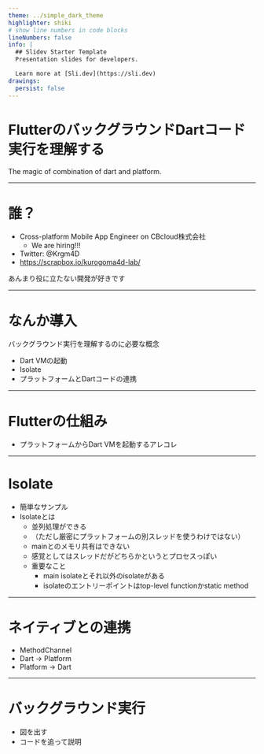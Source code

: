 ```yaml
---
theme: ../simple_dark_theme
highlighter: shiki
# show line numbers in code blocks
lineNumbers: false
info: |
  ## Slidev Starter Template
  Presentation slides for developers.

  Learn more at [Sli.dev](https://sli.dev)
drawings:
  persist: false
---
```


# FlutterのバックグラウンドDartコード実行を理解する

The magic of combination of dart and platform.

---

# 誰？

<AvaterRow />

- <span class="text-green-300">Cross-platform Mobile App Engineer</span> on CBcloud株式会社
  - We are hiring!!!
- Twitter: @Krgm4D
- https://scrapbox.io/kurogoma4d-lab/

<Gap :size="80" />

あんまり役に立たない開発が好きです

---

# なんか導入

バックグラウンド実行を理解するのに必要な概念
- Dart VMの起動
- Isolate
- プラットフォームとDartコードの連携

---

# Flutterの仕組み

- プラットフォームからDart VMを起動するアレコレ

---

# Isolate

- 簡単なサンプル
- Isolateとは
  - 並列処理ができる
  - （ただし厳密にプラットフォームの別スレッドを使うわけではない）
  - mainとのメモリ共有はできない
  - 感覚としてはスレッドだがどちらかというとプロセスっぽい
  - 重要なこと
    - main isolateとそれ以外のisolateがある
    - isolateのエントリーポイントはtop-level functionかstatic method

---

# ネイティブとの連携

- MethodChannel
- Dart → Platform
- Platform → Dart

---

# バックグラウンド実行

- 図を出す
- コードを追って説明